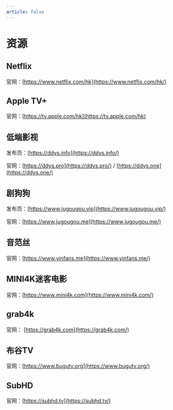 ```yaml
---
article: false
---
```


# 资源

## Netflix

官网：[https://www.netflix.com/hk](https://www.netflix.com/hk/)

## Apple TV+

官网：[https://tv.apple.com/hk](https://tv.apple.com/hk)

## 低端影视

发布页：[https://ddys.info](https://ddys.info/)

官网：[https://ddys.pro](https://ddys.pro/) / [https://ddys.one](https://ddys.one/)

## 剧狗狗

发布页：[https://www.jugougou.vip](https://www.jugougou.vip/)

官网：[https://www.jugougou.me](https://www.jugougou.me/)

## 音范丝

官网：[https://www.yinfans.me](https://www.yinfans.me/)

## MINI4K迷客电影

官网：[https://www.mini4k.com](https://www.mini4k.com/)

## grab4k

官网： [https://grab4k.com](https://grab4k.com/)

## 布谷TV 

官网：[https://www.bugutv.org](https://www.bugutv.org/)

## SubHD

官网：[https://subhd.tv](https://subhd.tv/)